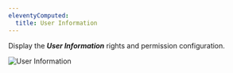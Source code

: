 ```yaml
---
eleventyComputed:
  title: User Information
---
```

Display the ***User Information*** rights and permission configuration.  

![User Information](https://webdevolutions.azureedge.net/docs/en/server/ServerOp8021.png)

